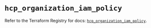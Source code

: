 # `hcp_organization_iam_policy`

Refer to the Terraform Registry for docs: [`hcp_organization_iam_policy`](https://registry.terraform.io/providers/hashicorp/hcp/0.94.1/docs/resources/organization_iam_policy).
